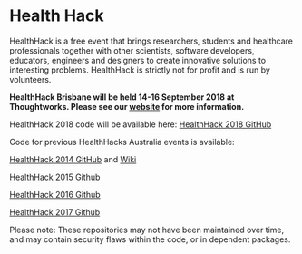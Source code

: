 # Health Hack

HealthHack is a free event that brings researchers, students and healthcare professionals together with other scientists, software developers, educators, engineers and designers to create innovative solutions to interesting problems. HealthHack is strictly not for profit and is run by volunteers.

**HealthHack Brisbane will be held 14-16 September 2018 at Thoughtworks. Please see our [website] for more information.**

HealthHack 2018 code will be available here: [HealthHack 2018 GitHub]

Code for previous HealthHacks Australia events is available:

[HealthHack 2014 GitHub] and [Wiki][HealthHack 2014 Wiki]

[HealthHack 2015 Github]

[HealthHack 2016 Github]

[HealthHack 2017 Github]

Please note: These repositories may not have been maintained over time, and may contain security flaws within the code, or in dependent packages. 


[website]: https://www.healthhack.com.au/
[HealthHack 2018 GitHub]: https://github.com/HealthHackAu2018

[HealthHack 2013 GitHub]: https://github.com/HealthHackAu2013
[HealthHack 2013 Wiki]: https://github.com/HealthHackAu2013/wiki/wiki
[HealthHack 2014 GitHub]: https://github.com/HealthHackAu2014
[HealthHack 2014 Wiki]: https://github.com/HealthHackAu2014/HealthHack2014/wiki
[HealthHack 2015 Github]: https://github.com/HealthHackAu2015
[HealthHack 2016 Github]: https://github.com/HealthHackAu2016
[HealthHack 2017 Github]: https://github.com/HealthHackAu2017
